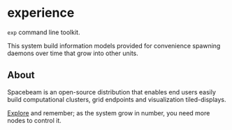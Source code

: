 # experience

`exp` command line toolkit.

This system build information models provided for convenience spawning daemons over time that grow into other units.

## About
Spacebeam is an open-source distribution that enables end users easily build computational clusters, grid endpoints and visualization tiled-displays.

[Explore](https://github.com/spacebeam) and remember; as the system grow in number, you need more nodes to control it.
